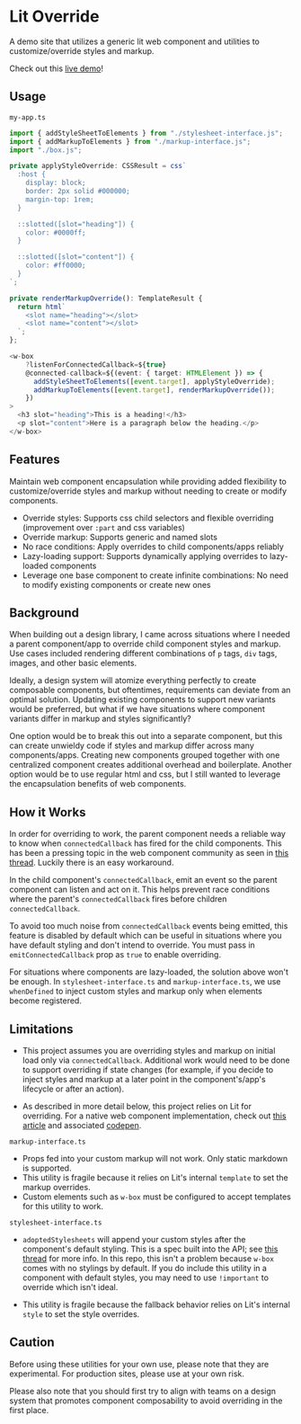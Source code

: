 # Lit Override

A demo site that utilizes a generic lit web component and utilities to customize/override styles and markup.

Check out this [live demo](https://studio.webcomponents.dev/view/XlfSrBJgu8hrptGm02hE)!

## Usage

`my-app.ts`

```ts
import { addStyleSheetToElements } from "./stylesheet-interface.js";
import { addMarkupToElements } from "./markup-interface.js";
import "./box.js";

private applyStyleOverride: CSSResult = css`
  :host {
    display: block;
    border: 2px solid #000000;
    margin-top: 1rem;
  }

  ::slotted([slot="heading"]) {
    color: #0000ff;
  }

  ::slotted([slot="content"]) {
    color: #ff0000;
  }
`;

private renderMarkupOverride(): TemplateResult {
  return html`
    <slot name="heading"></slot>
    <slot name="content"></slot>
  `;
};

<w-box
    ?listenForConnectedCallback=${true}
    @connected-callback=${(event: { target: HTMLElement }) => {
      addStyleSheetToElements([event.target], applyStyleOverride);
      addMarkupToElements([event.target], renderMarkupOverride());
    })
>
  <h3 slot="heading">This is a heading!</h3>
  <p slot="content">Here is a paragraph below the heading.</p>
</w-box>
```

## Features

Maintain web component encapsulation while providing added flexibility to customize/override styles and markup without needing to create or modify components.

- Override styles: Supports css child selectors and flexible overriding (improvement over `:part` and css variables)
- Override markup: Supports generic and named slots
- No race conditions: Apply overrides to child components/apps reliably
- Lazy-loading support: Supports dynamically applying overrides to lazy-loaded components
- Leverage one base component to create infinite combinations: No need to modify existing components or create new ones

## Background

When building out a design library, I came across situations where I needed a parent component/app to override child component styles and markup. Use cases included rendering different combinations of `p` tags, `div` tags, images, and other basic elements.

Ideally, a design system will atomize everything perfectly to create composable components, but oftentimes, requirements can deviate from an optimal solution. Updating existing components to support new variants would be preferred, but what if we have situations where component variants differ in markup and styles significantly?

One option would be to break this out into a separate component, but this can create unwieldy code if styles and markup differ across many components/apps. Creating new components grouped together with one centralized component creates additional overhead and boilerplate. Another option would be to use regular html and css, but I still wanted to leverage the encapsulation benefits of web components.

## How it Works

In order for overriding to work, the parent component needs a reliable way to know when `connectedCallback` has fired for the child components. This has been a pressing topic in the web component community as seen in [this thread](https://github.com/WICG/webcomponents/issues/619). Luckily there is an easy workaround.

In the child component's `connectedCallback`, emit an event so the parent component can listen and act on it. This helps prevent race conditions where the parent's `connectedCallback` fires before children `connectedCallback`.

To avoid too much noise from `connectedCallback` events being emitted, this feature is disabled by default which can be useful in situations where you have default styling and don't intend to override. You must pass in `emitConnectedCallback` prop as `true` to enable overriding.

For situations where components are lazy-loaded, the solution above won't be enough. In `stylesheet-interface.ts` and `markup-interface.ts`, we use `whenDefined` to inject custom styles and markup only when elements become registered.

## Limitations

- This project assumes you are overriding styles and markup on initial load only via `connectedCallback`. Additional work would need to be done to support overriding if state changes (for example, if you decide to inject styles and markup at a later point in the component's/app's lifecycle or after an action).

- As described in more detail below, this project relies on Lit for overriding. For a native web component implementation, check out [this article](https://css-tricks.com/encapsulating-style-and-structure-with-shadow-dom/#aa-the-best-of-both-worlds) and associated [codepen](https://codepen.io/calebdwilliams/pen/rROadR).

`markup-interface.ts`

- Props fed into your custom markup will not work. Only static markdown is supported.
- This utility is fragile because it relies on Lit's internal `template` to set the markup overrides.
- Custom elements such as `w-box` must be configured to accept templates for this utility to work.

`stylesheet-interface.ts`

- `adoptedStylesheets` will append your custom styles after the component's default styling. This is a spec built into the API; see [this thread](https://github.com/WICG/construct-stylesheets/issues/45) for more info. In this repo, this isn't a problem because `w-box` comes with no stylings by default. If you do include this utility in a component with default styles, you may need to use `!important` to override which isn't ideal.

- This utility is fragile because the fallback behavior relies on Lit's internal `style` to set the style overrides.

## Caution

Before using these utilities for your own use, please note that they are experimental. For production sites, please use at your own risk.

Please also note that you should first try to align with teams on a design system that promotes component composability to avoid overriding in the first place.
